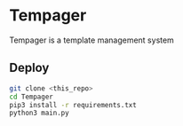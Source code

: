 # Tempager
Tempager is a template management system

## Deploy
``` sh
git clone <this_repo>
cd Tempager
pip3 install -r requirements.txt
python3 main.py
```